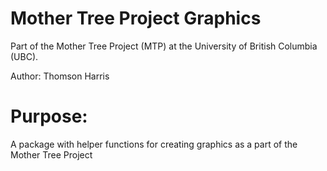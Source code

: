 # Mother Tree Project Graphics
Part of the Mother Tree Project (MTP) at the University of British Columbia (UBC). 

Author: Thomson Harris

# Purpose:
A package with helper functions for creating graphics as a part of the Mother Tree Project
